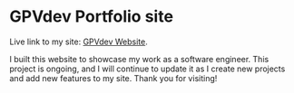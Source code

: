 # GPVdev Portfolio site

Live link to my site: [GPVdev Website](https://www.gpvdev.com).

I built this website to showcase my work as a software engineer. This project is ongoing, and I will continue to update it as I create new projects and add new features to my site. Thank you for visiting!

